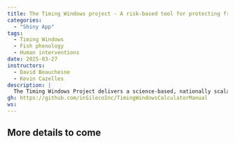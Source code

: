 ```yaml
---
title: The Timing Windows project - A risk-based tool for protecting freshwater fish during critical life stages
categories: 
  - "Shiny App"
tags: 
  - Timing Windows
  - Fish phenology
  - Human interventions
date: 2025-03-27
instructors:
  - David Beauchesne
  - Kevin Cazelles
description: | 
  The Timing Windows Project delivers a science-based, nationally scalable tool to inform the protection of freshwater fish species in Canada. Anchored by the National Timing Windows Database (NTWD) and an interactive Shiny web application—the Timing Windows Calculator—the project enables users to identify optimal timing windows to reduce ecological risks from water use activities (WUAs) such as dredging, dam operation, or shoreline construction. The tool integrates species-specific life stage data (spawning, migration, juvenile development) with environmental and phenological variables to assess risks across diverse regions and data availabilities. Through a structured five-step risk assessment framework, users can evaluate threats, explore timing windows, and generate recommendations. This flexible platform supports informed decision-making for environmental managers, regulators, and researchers seeking to align conservation measures with biological sensitivities. 
gh: https://github.com/inSilecoInc/TimingWindowsCalculatorManual
ws: 
---
```



## More details to come

